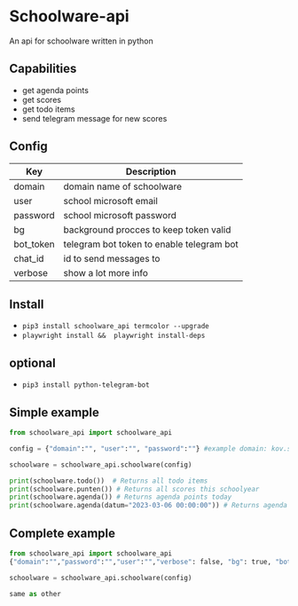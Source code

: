 
# Schoolware-api
An api for schoolware written in python

## Capabilities
* get agenda points
* get scores
* get todo items
* send telegram message for new scores

## Config
| Key | Description |
| --- | --- |
| domain | domain name of schoolware
| user | school microsoft email
| password | school microsoft password
| bg | background procces to keep token valid
| bot_token | telegram bot token to enable telegram bot
| chat_id | id to send messages to
| verbose | show a lot more info

## Install
* `pip3 install schoolware_api termcolor --upgrade `
* `playwright install &&  playwright install-deps`

## optional
* `pip3 install python-telegram-bot`

## Simple example

```python
from schoolware_api import schoolware_api

config = {"domain":"", "user":"", "password":""} #example domain: kov.schoolware.be user: name.lastname@leerling.kov.be password: password 

schoolware = schoolware_api.schoolware(config)

print(schoolware.todo())  # Returns all todo items
print(schoolware.punten()) # Returns all scores this schoolyear
print(schoolware.agenda()) # Returns agenda points today
print(schoolware.agenda(datum="2023-03-06 00:00:00")) # Returns agenda points for 2023-03-06
```
## Complete example
```python
from schoolware_api import schoolware_api
{"domain":"","password":"","user":"","verbose": false, "bg": true, "bot_token": "", "chat_id": ""}

schoolware = schoolware_api.schoolware(config)

same as other
```
